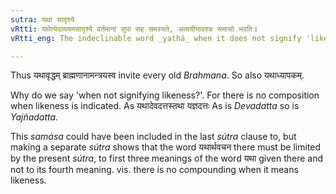 ```yaml
---
sutra: यथा सादृश्ये
vRtti: यथेत्येदव्ययमसादृश्ये वर्तमानां सुपा सह समस्यते, अव्ययीभावश्च समासो भवति॥
vRtti_eng: The indeclinable word _yathá_ when it does not signify 'likeness' is invariably compounded with a word ending in a case-affix which is in construction with it and the compound is called an _Avyayibháva _Samása_.

---
```

Thus यथावृद्धम् ब्राह्मणानामन्त्रयस्व  invite every old _Brahmana_. So also यथाध्यापकम्.

Why do we say 'when not signifying likeness?'. For there is no composition when likeness is indicated. As यथादेवदत्तस्तथा यज्ञदत्तः  As is _Devadatta_  so is _Yajñadatta_.

This _samása_ could have been included in the last _sútra_ clause to, but making a separate _sútra_  shows that the word यथार्थवचन there must be limited by the present _sútra_, to first three meanings of the word यथा given there and not to its fourth meaning. vis. there is no compounding when it means likeness.